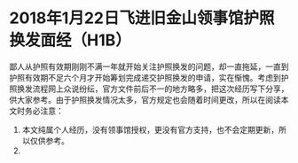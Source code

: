 # 2018年1月22日飞进旧金山领事馆护照换发面经（H1B）
鄙人从护照有效期刚刚不满一年就开始关注护照换发的问题，却一直拖延，一直到护照有效期不足六个月才开始筹划完成递交护照换发的申请，实在惭愧。考虑到护照换发流程网上众说纷纭，官方文件前后不一的地方略多，把这次经历写下分享，供大家参考。由于护照换发情况太多，官方规定也会随着时间更改，所以在阅读本文时务必注意：
1. 本文纯属个人经历，没有领事馆授权，更没有官方支持，也不会定期更新，所以仅供参考。
2. 
